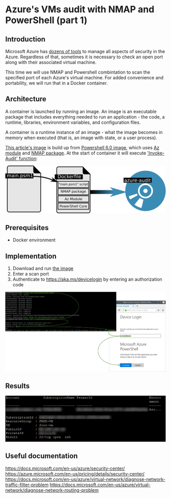 # Azure's VMs audit with NMAP and PowerShell (part 1)

## Introduction
Microsoft Azure has [dozens of tools](https://docs.microsoft.com/en-us/azure/security/azure-security-services-technologies
) to manage all aspects of security in the Azure. Regardless of that, sometimes it is necessary to check an open port along with their associated virtual machine. 

This time we will use NMAP and Powershell combintation to scan the specified port of each Azure's virtual machine. For added convenience and portability, we will run that in a Docker container.

## Architecture

A container is launched by running an image. An image is an executable package that includes everything needed to run an application - the code, a runtime, libraries, environment variables, and configuration files.

A container is a runtime instance of an image - what the image becomes in memory when executed (that is, an image with state, or a user process). 

[This article's image](https://cloud.docker.com/u/groovysky/repository/docker/groovysky/azure-audit) is build up from [Powershell 6.0 image](https://blogs.msdn.microsoft.com/powershell/2018/01/10/powershell-core-6-0-generally-available-ga-and-supported/), which uses [Az module](https://docs.microsoft.com/en-us/powershell/azure/new-azureps-module-az?view=azps-1.2.0) and [NMAP package](https://nmap.org/). At the start of container it will execute ['Invoke-Audit' function](https://raw.githubusercontent.com/groovy-sky/docker/master/azure-audit/main.psm1):

![](/images/docker/docker_image.png)

## Prerequisites
* Docker environment

## Implementation
1. Download and run [the image](https://cloud.docker.com/u/groovysky/repository/docker/groovysky/azure-audit)
2. Enter a scan port
3. Authenticate to https://aka.ms/devicelogin by entering an authorization code

![](/images/docker/first_run.png)

## Results
![](/images/docker/run_results.png)

## Useful documentation

https://docs.microsoft.com/en-us/azure/security-center/
https://azure.microsoft.com/en-us/pricing/details/security-center/
https://docs.microsoft.com/en-us/azure/virtual-network/diagnose-network-traffic-filter-problem
https://docs.microsoft.com/en-us/azure/virtual-network/diagnose-network-routing-problem
